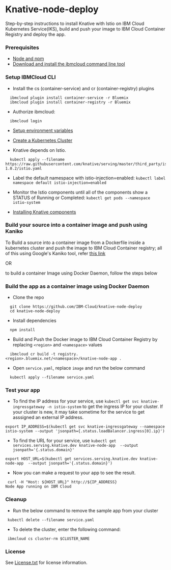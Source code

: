 # Knative-node-deploy

Step-by-step instructions to install Knative with Istio on IBM Cloud Kubernetes Service(IKS), build and push your image to IBM Cloud Container Registry and deploy the app.


### Prerequisites

- [Node and npm](https://www.npmjs.com/get-npm)
- [Download and install the ibmcloud command line tool](https://console.bluemix.net/docs/cli/index.html#overview)

### Setup IBMCloud CLI

- Install the cs (container-service) and cr (container-registry) plugins

```
  ibmcloud plugin install container-service -r Bluemix
  ibmcloud plugin install container-registry -r Bluemix
```
- Authorize ibmcloud:

```
  ibmcloud login
```
- [Setup environment variables](https://github.com/knative/docs/blob/master/install/Knative-with-IKS.md#setting-environment-variables)
- [Create a Kubernetes Cluster](https://github.com/knative/docs/blob/master/install/Knative-with-IKS.md#creating-a-kubernetes-cluster)

- Knative depends on Istio.

```
  kubectl apply --filename https://raw.githubusercontent.com/knative/serving/master/third_party/istio-1.0.2/istio.yaml
```

- Label the default namespace with istio-injection=enabled:
 `kubectl label namespace default istio-injection=enabled`
- Monitor the Istio components until all of the components show a STATUS of Running or Completed:
`kubectl get pods --namespace istio-system`

- [Installing Knative components](https://github.com/knative/docs/blob/master/install/Knative-with-IKS.md#installing-knative-components)


### Build your source into a container image and push using Kaniko
To Build a source into a container image from a Dockerfile inside a kubernetes cluster and push the image to IBM Cloud Container registry; all of this using Google's Kaniko tool, refer [this link](https://github.com/ibm-cloud/knative-node-deploy/blob/master/kaniko/README.md)

OR

to build a container Image using Docker Daemon, follow the steps below

### Build the app as a container image using Docker Daemon

- Clone the repo
```
  git clone https://github.com/IBM-Cloud/knative-node-deploy
  cd knative-node-deploy
```
- Install dependencies
```
  npm install
```
- Build and Push the Docker image to IBM Cloud Container Registry by replacing `<region>` and `<namespace>` values

```
  ibmcloud cr build -t registry.<region>.bluemix.net/<namespace>/knative-node-app .
```
- Open `service.yaml`, replace `image` and run the below command
```
  kubectl apply --filename service.yaml
```

### Test your app

- To find the IP address for your service, use `kubectl get svc knative-ingressgateway -n istio-system` to get the ingress IP for your cluster. If your cluster is new, it may take sometime for the service to get asssigned an external IP address.

```
export IP_ADDRESS=$(kubectl get svc knative-ingressgateway --namespace istio-system --output 'jsonpath={.status.loadBalancer.ingress[0].ip}')
```

- To find the URL for your service, use `kubectl get services.serving.knative.dev knative-node-app  --output jsonpath='{.status.domain}'`
```
export HOST_URL=$(kubectl get services.serving.knative.dev knative-node-app  --output jsonpath='{.status.domain}')
```

- Now you can make a request to your app to see the result.
```
 curl -H "Host: ${HOST_URL}" http://${IP_ADDRESS}
Node App running on IBM Cloud
```

### Cleanup

- Run the below command to remove the sample app from your cluster

```
 kubectl delete --filename service.yaml
```

- To delete the cluster, enter the following command:
```
 ibmcloud cs cluster-rm $CLUSTER_NAME
```

### License

See [License.txt](https://github.com/IBM-Cloud/knative-node-deploy/blob/master/License.txt) for license information.
